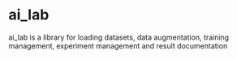 # ai_lab
ai_lab is a library for loading datasets, data augmentation, training management, experiment management and result documentation
